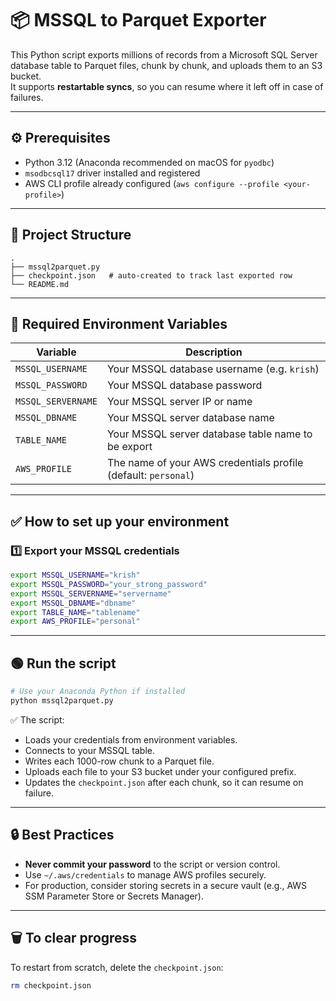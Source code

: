 # 📦 MSSQL to Parquet Exporter

This Python script exports millions of records from a Microsoft SQL Server database table to Parquet files, chunk by chunk, and uploads them to an S3 bucket.  
It supports **restartable syncs**, so you can resume where it left off in case of failures.

---

## ⚙️ Prerequisites

- Python 3.12 (Anaconda recommended on macOS for `pyodbc`)
- `msodbcsql17` driver installed and registered
- AWS CLI profile already configured (`aws configure --profile <your-profile>`)

---

## 📂 Project Structure

```
.
├── mssql2parquet.py
├── checkpoint.json   # auto-created to track last exported row
└── README.md
```

---

## 🔑 Required Environment Variables

| Variable           | Description                                                    |
| ------------------ | -------------------------------------------------------------- |
| `MSSQL_USERNAME`   | Your MSSQL database username (e.g. `krish`)                    |
| `MSSQL_PASSWORD`   | Your MSSQL database password                                   |
| `MSSQL_SERVERNAME` | Your MSSQL server IP or name                                   |
| `MSSQL_DBNAME`     | Your MSSQL server database name                                |
| `TABLE_NAME  `     | Your MSSQL server database table name to be export             |
| `AWS_PROFILE`      | The name of your AWS credentials profile (default: `personal`) |

---

## ✅ How to set up your environment

### 1️⃣ **Export your MSSQL credentials**

```bash
export MSSQL_USERNAME="krish"
export MSSQL_PASSWORD="your_strong_password"
export MSSQL_SERVERNAME="servername"
export MSSQL_DBNAME="dbname"
export TABLE_NAME="tablename"
export AWS_PROFILE="personal"
```

---

## 🟢 **Run the script**

```bash
# Use your Anaconda Python if installed
python mssql2parquet.py
```

✅ The script:

- Loads your credentials from environment variables.
- Connects to your MSSQL table.
- Writes each 1000-row chunk to a Parquet file.
- Uploads each file to your S3 bucket under your configured prefix.
- Updates the `checkpoint.json` after each chunk, so it can resume on failure.

---

## 🔒 **Best Practices**

- **Never commit your password** to the script or version control.
- Use `~/.aws/credentials` to manage AWS profiles securely.
- For production, consider storing secrets in a secure vault (e.g., AWS SSM Parameter Store or Secrets Manager).

---

## 🗑️ **To clear progress**

To restart from scratch, delete the `checkpoint.json`:

```bash
rm checkpoint.json
```
